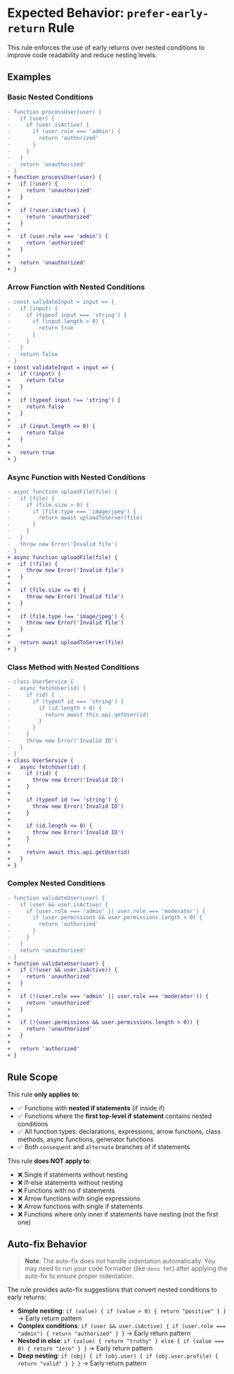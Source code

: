 # Expected Behavior: `prefer-early-return` Rule

This rule enforces the use of early returns over nested conditions to improve code readability and reduce nesting levels.

## Examples

### Basic Nested Conditions

```diff
- function processUser(user) {
-   if (user) {
-     if (user.isActive) {
-       if (user.role === 'admin') {
-         return 'authorized'
-       }
-     }
-   }
-   return 'unauthorized'
- }
+ function processUser(user) {
+   if (!user) {
+     return 'unauthorized'
+   }
+
+   if (!user.isActive) {
+     return 'unauthorized'
+   }
+
+   if (user.role === 'admin') {
+     return 'authorized'
+   }
+
+   return 'unauthorized'
+ }
```

### Arrow Function with Nested Conditions

```diff
- const validateInput = input => {
-   if (input) {
-     if (typeof input === 'string') {
-       if (input.length > 0) {
-         return true
-       }
-     }
-   }
-   return false
- }
+ const validateInput = input => {
+   if (!input) {
+     return false
+   }
+
+   if (typeof input !== 'string') {
+     return false
+   }
+
+   if (input.length <= 0) {
+     return false
+   }
+
+   return true
+ }
```

### Async Function with Nested Conditions

```diff
- async function uploadFile(file) {
-   if (file) {
-     if (file.size > 0) {
-       if (file.type === 'image/jpeg') {
-         return await uploadToServer(file)
-       }
-     }
-   }
-   throw new Error('Invalid file')
- }
+ async function uploadFile(file) {
+   if (!file) {
+     throw new Error('Invalid file')
+   }
+
+   if (file.size <= 0) {
+     throw new Error('Invalid file')
+   }
+
+   if (file.type !== 'image/jpeg') {
+     throw new Error('Invalid file')
+   }
+
+   return await uploadToServer(file)
+ }
```

### Class Method with Nested Conditions

```diff
- class UserService {
-   async fetchUser(id) {
-     if (id) {
-       if (typeof id === 'string') {
-         if (id.length > 0) {
-           return await this.api.getUser(id)
-         }
-       }
-     }
-     throw new Error('Invalid ID')
-   }
- }
+ class UserService {
+   async fetchUser(id) {
+     if (!id) {
+       throw new Error('Invalid ID')
+     }
+
+     if (typeof id !== 'string') {
+       throw new Error('Invalid ID')
+     }
+
+     if (id.length <= 0) {
+       throw new Error('Invalid ID')
+     }
+
+     return await this.api.getUser(id)
+   }
+ }
```

### Complex Nested Conditions

```diff
- function validateUser(user) {
-   if (user && user.isActive) {
-     if (user.role === 'admin' || user.role === 'moderator') {
-       if (user.permissions && user.permissions.length > 0) {
-         return 'authorized'
-       }
-     }
-   }
-   return 'unauthorized'
- }
+ function validateUser(user) {
+   if (!(user && user.isActive)) {
+     return 'unauthorized'
+   }
+
+   if (!(user.role === 'admin' || user.role === 'moderator')) {
+     return 'unauthorized'
+   }
+
+   if (!(user.permissions && user.permissions.length > 0)) {
+     return 'unauthorized'
+   }
+
+   return 'authorized'
+ }
```

## Rule Scope

This rule **only applies to**:

- ✅ Functions with **nested if statements** (if inside if)
- ✅ Functions where the **first top-level if statement** contains nested conditions
- ✅ All function types: declarations, expressions, arrow functions, class methods, async functions, generator functions
- ✅ Both `consequent` and `alternate` branches of if statements

This rule **does NOT apply to**:

- ❌ Single if statements without nesting
- ❌ If-else statements without nesting
- ❌ Functions with no if statements
- ❌ Arrow functions with single expressions
- ❌ Arrow functions with single if statements
- ❌ Functions where only inner if statements have nesting (not the first one)

## Auto-fix Behavior

> **Note**: The auto-fix does not handle indentation automatically. You may need to run your code formatter (like `deno fmt`) after applying the auto-fix to ensure proper indentation.

The rule provides auto-fix suggestions that convert nested conditions to early returns:

- **Simple nesting**: `if (value) { if (value > 0) { return "positive" } }` → Early return pattern
- **Complex conditions**: `if (user && user.isActive) { if (user.role === "admin") { return "authorized" } }` → Early return pattern
- **Nested in else**: `if (value) { return "truthy" } else { if (value === 0) { return "zero" } }` → Early return pattern
- **Deep nesting**: `if (obj) { if (obj.user) { if (obj.user.profile) { return "valid" } } }` → Early return pattern
